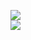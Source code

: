 [![](https://img.shields.io/badge/Made%20With-Github%20Spray-lightgrey.svg?style=for-the-badge&logo=github)](https://github.com/Annihil/github-spray#32083)  
[![](https://i.imgur.com/2DrTn0Z.gif)](https://github.com/Annihil/github-spray)